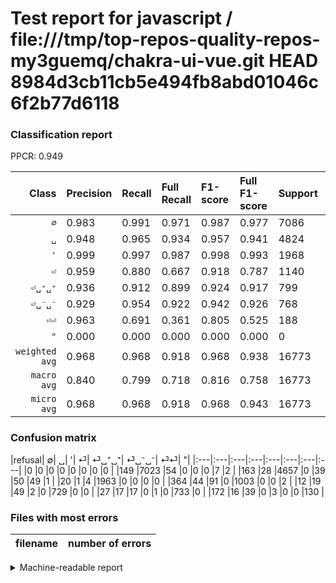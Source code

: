 # Test report for javascript / file:///tmp/top-repos-quality-repos-my3guemq/chakra-ui-vue.git HEAD 8984d3cb11cb5e494fb8abd01046c6f2b77d6118

### Classification report

PPCR: 0.949

| Class | Precision | Recall | Full Recall | F1-score | Full F1-score | Support | Full Support | PPCR |
|------:|:----------|:-------|:------------|:---------|:---------|:--------|:-------------|:-----|
| `∅` | 0.983| 0.991| 0.971| 0.987| 0.977| 7086| 7235| 0.979 |
| `␣` | 0.948| 0.965| 0.934| 0.957| 0.941| 4824| 4987| 0.967 |
| `'` | 0.999| 0.997| 0.987| 0.998| 0.993| 1968| 1988| 0.990 |
| `⏎` | 0.959| 0.880| 0.667| 0.918| 0.787| 1140| 1504| 0.758 |
| `⏎␣⁺␣⁺` | 0.936| 0.912| 0.899| 0.924| 0.917| 799| 811| 0.985 |
| `⏎␣⁻␣⁻` | 0.929| 0.954| 0.922| 0.942| 0.926| 768| 795| 0.966 |
| `⏎⏎` | 0.963| 0.691| 0.361| 0.805| 0.525| 188| 360| 0.522 |
| `"` | 0.000| 0.000| 0.000| 0.000| 0.000| 0| 0| 0.000 |
| `weighted avg` | 0.968| 0.968| 0.918| 0.968| 0.938| 16773| 17680| 0.949 |
| `macro avg` | 0.840| 0.799| 0.718| 0.816| 0.758| 16773| 17680| 0.949 |
| `micro avg` | 0.968| 0.968| 0.918| 0.968| 0.943| 16773| 17680| 0.949 |

### Confusion matrix

|refusal|  ∅| ␣| '| ⏎| ⏎␣⁺␣⁺| ⏎␣⁻␣⁻| ⏎⏎| "| 
|:---|:---|:---|:---|:---|:---|:---|:---|
|0 |0 |0 |0 |0 |0 |0 |0 |
|149 |7023 |54 |0 |0 |0 |7 |2 |
|163 |28 |4657 |0 |39 |50 |49 |1 |
|20 |1 |4 |1963 |0 |0 |0 |0 |
|364 |44 |91 |0 |1003 |0 |0 |2 |
|12 |19 |49 |2 |0 |729 |0 |0 |
|27 |17 |17 |0 |1 |0 |733 |0 |
|172 |16 |39 |0 |3 |0 |0 |130 |

### Files with most errors

| filename | number of errors|
|:----:|:-----|

<details>
    <summary>Machine-readable report</summary>
```json
{
  "cl_report": {"\"": {"f1-score": 0.0, "precision": 0.0, "recall": 0.0, "support": 0}, "\u0027": {"f1-score": 0.9982201881515382, "precision": 0.9989821882951654, "recall": 0.9974593495934959, "support": 1968}, "macro avg": {"f1-score": 0.8162357978612338, "precision": 0.8395584196442454, "recall": 0.7990101874764348, "support": 16773}, "micro avg": {"f1-score": 0.9681034996720921, "precision": 0.9681034996720921, "recall": 0.9681034996720921, "support": 16773}, "weighted avg": {"f1-score": 0.9676922664520341, "precision": 0.9681011417179047, "recall": 0.9681034996720921, "support": 16773}, "\u2205": {"f1-score": 0.9867921877195447, "precision": 0.9825125909345271, "recall": 0.9911092294665538, "support": 7086}, "\u23ce": {"f1-score": 0.9176578225068619, "precision": 0.9588910133843213, "recall": 0.8798245614035087, "support": 1140}, "\u23ce\u23ce": {"f1-score": 0.804953560371517, "precision": 0.9629629629629629, "recall": 0.6914893617021277, "support": 188}, "\u23ce\u2423\u207a\u2423\u207a": {"f1-score": 0.923954372623574, "precision": 0.9358151476251605, "recall": 0.9123904881101377, "support": 799}, "\u23ce\u2423\u207b\u2423\u207b": {"f1-score": 0.9415542710340398, "precision": 0.9290240811153359, "recall": 0.9544270833333334, "support": 768}, "\u2423": {"f1-score": 0.9567539804827941, "precision": 0.9482793728364896, "recall": 0.9653814262023217, "support": 4824}},
  "cl_report_full": {"\"": {"f1-score": 0.0, "precision": 0.0, "recall": 0.0, "support": 0}, "\u0027": {"f1-score": 0.9931697444978497, "precision": 0.9989821882951654, "recall": 0.9874245472837022, "support": 1988}, "macro avg": {"f1-score": 0.7581428577169991, "precision": 0.8395584196442454, "recall": 0.717606592794192, "support": 17680}, "micro avg": {"f1-score": 0.942617478884277, "precision": 0.9681034996720921, "recall": 0.9184389140271493, "support": 17680}, "weighted avg": {"f1-score": 0.9380286169623963, "precision": 0.9677535858645391, "recall": 0.9184389140271493, "support": 17680}, "\u2205": {"f1-score": 0.9765695612876311, "precision": 0.9825125909345271, "recall": 0.9706979958534899, "support": 7235}, "\u23ce": {"f1-score": 0.7866666666666666, "precision": 0.9588910133843213, "recall": 0.6668882978723404, "support": 1504}, "\u23ce\u23ce": {"f1-score": 0.5252525252525253, "precision": 0.9629629629629629, "recall": 0.3611111111111111, "support": 360}, "\u23ce\u2423\u207a\u2423\u207a": {"f1-score": 0.9169811320754717, "precision": 0.9358151476251605, "recall": 0.8988902589395807, "support": 811}, "\u23ce\u2423\u207b\u2423\u207b": {"f1-score": 0.9255050505050505, "precision": 0.9290240811153359, "recall": 0.9220125786163522, "support": 795}, "\u2423": {"f1-score": 0.9409981814507982, "precision": 0.9482793728364896, "recall": 0.9338279526769601, "support": 4987}},
  "ppcr": 0.9486990950226244
}
```
</details>
